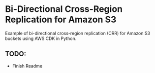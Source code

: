 # Bi-Directional Cross-Region Replication for Amazon S3

Example of bi-directional cross-region replication (CRR) for Amazon S3 buckets using AWS CDK in Python.


## TODO:
- Finish Readme

